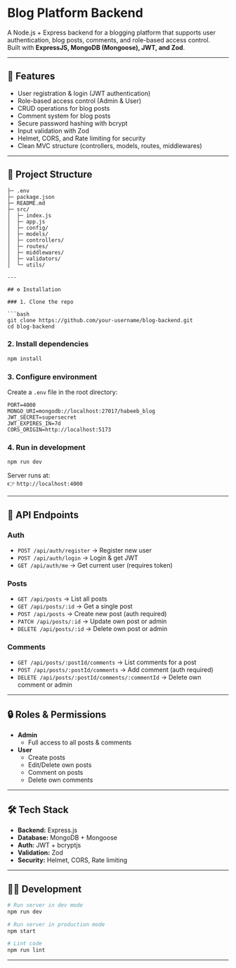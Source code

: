 # Blog Platform Backend

A Node.js + Express backend for a blogging platform that supports user authentication, blog posts, comments, and role-based access control.  
Built with **ExpressJS, MongoDB (Mongoose), JWT, and Zod**.

---

## 🚀 Features

- User registration & login (JWT authentication)
- Role-based access control (Admin & User)
- CRUD operations for blog posts
- Comment system for blog posts
- Secure password hashing with bcrypt
- Input validation with Zod
- Helmet, CORS, and Rate limiting for security
- Clean MVC structure (controllers, models, routes, middlewares)

---

## 📂 Project Structure

```backend/
├─ .env
├─ package.json
├─ README.md
├─ src/
│  ├─ index.js
│  ├─ app.js
│  ├─ config/
│  ├─ models/
│  ├─ controllers/
│  ├─ routes/
│  ├─ middlewares/
│  ├─ validators/
│  └─ utils/

---

## ⚙️ Installation

### 1. Clone the repo

```bash
git clone https://github.com/your-username/blog-backend.git
cd blog-backend
```

### 2. Install dependencies

```bash
npm install
```

### 3. Configure environment

Create a `.env` file in the root directory:

```NODE_ENV=development
PORT=4000
MONGO_URI=mongodb://localhost:27017/habeeb_blog
JWT_SECRET=supersecret
JWT_EXPIRES_IN=7d
CORS_ORIGIN=http://localhost:5173
```

### 4. Run in development

```bash
npm run dev
```

Server runs at:  
👉 `http://localhost:4000`

---

## 📡 API Endpoints

### **Auth**

- `POST /api/auth/register` → Register new user
- `POST /api/auth/login` → Login & get JWT
- `GET /api/auth/me` → Get current user (requires token)

### **Posts**

- `GET /api/posts` → List all posts
- `GET /api/posts/:id` → Get a single post
- `POST /api/posts` → Create new post (auth required)
- `PATCH /api/posts/:id` → Update own post or admin
- `DELETE /api/posts/:id` → Delete own post or admin

### **Comments**

- `GET /api/posts/:postId/comments` → List comments for a post
- `POST /api/posts/:postId/comments` → Add comment (auth required)
- `DELETE /api/posts/:postId/comments/:commentId` → Delete own comment or admin

---

## 🔒 Roles & Permissions

- **Admin**
  - Full access to all posts & comments
- **User**
  - Create posts
  - Edit/Delete own posts
  - Comment on posts
  - Delete own comments

---

## 🛠️ Tech Stack

- **Backend:** Express.js
- **Database:** MongoDB + Mongoose
- **Auth:** JWT + bcryptjs
- **Validation:** Zod
- **Security:** Helmet, CORS, Rate limiting

---

## 🧑‍💻 Development

```bash
# Run server in dev mode
npm run dev

# Run server in production mode
npm start

# Lint code
npm run lint
```

---

